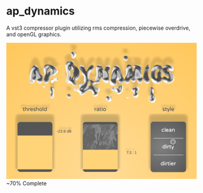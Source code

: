 # ap_dynamics
A vst3 compressor plugin utilizing rms compression, piecewise overdrive, and openGL graphics.

![Plugin Image](Screenshots/4-8-21.png "interface")
~70% Complete